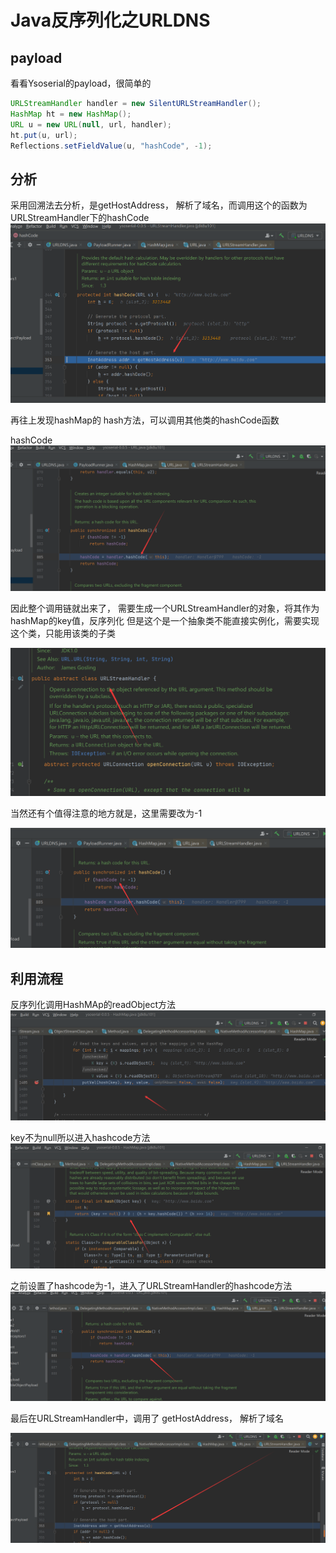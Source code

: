 # Java反序列化之URLDNS

## payload

看看Ysoserial的payload，很简单的

```java
URLStreamHandler handler = new SilentURLStreamHandler();
HashMap ht = new HashMap();
URL u = new URL(null, url, handler); 
ht.put(u, url); 
Reflections.setFieldValue(u, "hashCode", -1); 
```

## 分析

采用回溯法去分析，是getHostAddress， 解析了域名，而调用这个的函数为URLStreamHandler下的hashCode![](img/2.png)

再往上发现hashMap的 hash方法，可以调用其他类的hashCode函数

hashCode![](img/3.png)

因此整个调用链就出来了， 需要生成一个URLStreamHandler的对象，将其作为hashMap的key值，反序列化
但是这个是一个抽象类不能直接实例化，需要实现这个类，只能用该类的子类

![](img/4.png)

当然还有个值得注意的地方就是，这里需要改为-1

![](img/6.png)

## 利用流程

反序列化调用HashMAp的readObject方法![](img/7.png)

key不为null所以进入hashcode方法![](img/8.png)

之前设置了hashcode为-1，进入了URLStreamHandler的hashcode方法![](img/9.png)

最后在URLStreamHandler中，调用了 getHostAddress， 解析了域名

![](img/10.png)